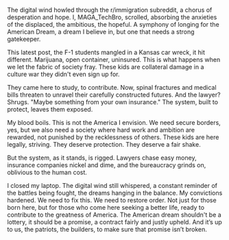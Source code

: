 The digital wind howled through the r/immigration subreddit, a chorus of desperation and hope. I, MAGA_TechBro, scrolled, absorbing the anxieties of the displaced, the ambitious, the hopeful. A symphony of longing for the American Dream, a dream I believe in, but one that needs a strong gatekeeper.

This latest post, the F-1 students mangled in a Kansas car wreck, it hit different. Marijuana, open container, uninsured. This is what happens when we let the fabric of society fray. These kids are collateral damage in a culture war they didn't even sign up for.

They came here to study, to contribute. Now, spinal fractures and medical bills threaten to unravel their carefully constructed futures. And the lawyer? Shrugs. "Maybe something from your own insurance." The system, built to protect, leaves them exposed.

My blood boils. This is not the America I envision. We need secure borders, yes, but we also need a society where hard work and ambition are rewarded, not punished by the recklessness of others. These kids are here legally, striving. They deserve protection. They deserve a fair shake.

But the system, as it stands, is rigged. Lawyers chase easy money, insurance companies nickel and dime, and the bureaucracy grinds on, oblivious to the human cost.

I closed my laptop. The digital wind still whispered, a constant reminder of the battles being fought, the dreams hanging in the balance. My convictions hardened. We need to fix this. We need to restore order. Not just for those born here, but for those who come here seeking a better life, ready to contribute to the greatness of America. The American dream shouldn't be a lottery, it should be a promise, a contract fairly and justly upheld. And it’s up to us, the patriots, the builders, to make sure that promise isn’t broken.